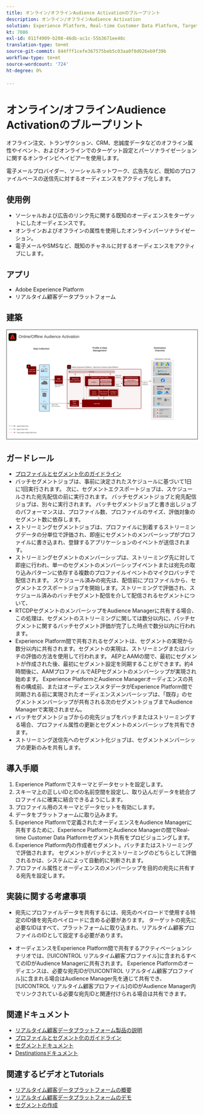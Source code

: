 ```yaml
---
title: オンライン/オフラインAudience Activationのブループリント
description: オンライン/オフラインAudience Activation
solution: Experience Platform, Real-time Customer Data Platform, Target, Audience Manager, Analytics, Experience Cloud Services, Data Collection
kt: 7086
exl-id: 011f4909-b208-46db-ac1c-55b3671ee48c
translation-type: tm+mt
source-git-commit: 844fff1cefe367575beb5c03aa0f0d026eb9f39b
workflow-type: tm+mt
source-wordcount: '724'
ht-degree: 0%

---
```


# オンライン/オフラインAudience Activationのブループリント

オフライン注文、トランザクション、CRM、忠誠度データなどのオフライン属性やイベント、およびオンラインでのターゲット設定とパーソナライゼーションに関するオンラインビヘイビアーを使用します。

電子メールプロバイダー、ソーシャルネットワーク、広告先など、既知のプロファイルベースの送信先に対するオーディエンスをアクティブ化します。

## 使用例

* ソーシャルおよび広告のリンク先に関する既知のオーディエンスをターゲットにしたオーディエンスです。
* オンラインおよびオフラインの属性を使用したオンラインパーソナライゼーション。
* 電子メールやSMSなど、既知のチャネルに対するオーディエンスをアクティブにします。

## アプリ

* Adobe Experience Platform
* リアルタイム顧客データプラットフォーム

## 建築

<img src="assets/onoff.svg" alt="オンライン/オフラインAudience Activationシナリオのリファレンスアーキテクチャ" style="border:1px solid #4a4a4a" />

## ガードレール

* [プロファイルとセグメント化のガイドライン](https://experienceleague.adobe.com/docs/experience-platform/profile/guardrails.html?lang=en)
* バッチセグメントジョブは、事前に決定されたスケジュールに基づいて1日に1回実行されます。 次に、セグメントエクスポートジョブは、スケジュールされた宛先配信の前に実行されます。 バッチセグメントジョブと宛先配信ジョブは、別々に実行されます。 バッチセグメントジョブと書き出しジョブのパフォーマンスは、プロファイル数、プロファイルのサイズ、評価対象のセグメント数に依存します。
* ストリーミングセグメントジョブは、プロファイルに到着するストリーミングデータの分単位で評価され、即座にセグメントのメンバーシップがプロファイルに書き込まれ、登録するアプリケーションのイベントが送信されます。
* ストリーミングセグメントのメンバーシップは、ストリーミング先に対して即座に行われ、単一のセグメントのメンバーシップイベントまたは宛先の取り込みパターンに依存する複数のプロファイルイベントのマイクロバッチで配信されます。 スケジュール済みの宛先は、配信前にプロファイルから、セグメントエクスポートジョブを開始します。ストリーミングで評価され、スケジュール済みのバッチセグメント配信を介して配信されるセグメントについて、
* RTCDPセグメントのメンバーシップをAudience Managerに共有する場合、この処理は、セグメントのストリーミングに関しては数分以内に、バッチセグメントに関するバッチセグメント評価が完了した時点で数分以内に行われます。
* Experience Platform間で共有されるセグメントは、セグメントの実現から数分以内に共有されます。セグメントの実現は、ストリーミングまたはバッチの評価の方法を使用して行われます。 AEPとAAMの間で、最初にセグメントが作成された後、最初にセグメント設定を同期することができます。約4時間後に、AAMプロファイルでAEPセグメントのメンバーシップが実現され始めます。 Experience PlatformとAudience Managerオーディエンスの共有の構成前、またはオーディエンスメタデータがExperience Platform間で同期される前に実現されたオーディエンスメンバーシップは、「既存」のセグメントメンバーシップが共有される次のセグメントジョブまでAudience Managerで実現されません。
* バッチセグメントジョブからの宛先ジョブをバッチまたはストリーミングする場合、プロファイル属性の更新とセグメントのメンバーシップを共有できます。
* ストリーミング送信先へのセグメント化ジョブは、セグメントメンバーシップの更新のみを共有します。

## 導入手順

1. Experience Platformでスキーマとデータセットを設定します。
1. スキーマ上の正しいIDとIDの名前空間を設定し、取り込んだデータを統合プロファイルに確実に結合できるようにします。
1. プロファイル用のスキーマとデータセットを有効にします。
1. データをプラットフォームに取り込みます。
1. Experience Platformで定義されたオーディエンスをAudience Managerに共有するために、Experience PlatformとAudience Managerの間でReal-time Customer Data Platformセグメント共有をプロビジョニングします。
1. Experience Platform内の作成者セグメント。バッチまたはストリーミングで評価されます。 セグメントがバッチとストリーミングのどちらとして評価されるかは、システムによって自動的に判断されます。
1. プロファイル属性とオーディエンスのメンバーシップを目的の宛先に共有する宛先を設定します。

## 実装に関する考慮事項

* 宛先にプロファイルデータを共有するには、宛先のペイロードで使用する特定のID値を宛先のペイロードに含める必要があります。 ターゲットの宛先に必要なIDはすべて、プラットフォームに取り込まれ、リアルタイム顧客プロファイルのIDとして設定する必要があります。

* オーディエンスをExperience Platform間で共有するアクティベーションシナリオでは、[!UICONTROL リアルタイム顧客プロファイル]に含まれるすべてのIDがAudience Managerに共有されます。 Experience Platformのオーディエンスは、必要な宛先IDが[!UICONTROL リアルタイム顧客プロファイル]に含まれる場合はAudience Manager先を通じて共有でき、[!UICONTROL リアルタイム顧客プロファイル]のIDがAudience Manager内でリンクされている必要な宛先IDと関連付けられる場合は共有できます。

## 関連ドキュメント

* [リアルタイム顧客データプラットフォーム製品の説明](https://helpx.adobe.com/legal/product-descriptions/real-time-customer-data-platform.html)
* [プロファイルとセグメント化のガイドライン](https://experienceleague.adobe.com/docs/experience-platform/profile/guardrails.html?lang=en)
* [セグメントドキュメント](https://experienceleague.adobe.com/docs/experience-platform/segmentation/api/streaming-segmentation.html)
* [Destinationsドキュメント](https://experienceleague.adobe.com/docs/experience-platform/destinations/catalog/overview.html)

## 関連するビデオとTutorials

* [リアルタイム顧客データプラットフォームの概要](https://experienceleague.adobe.com/docs/platform-learn/tutorials/application-services/rtcdp/understanding-the-real-time-customer-data-platform.html)
* [リアルタイム顧客データプラットフォームのデモ](https://experienceleague.adobe.com/docs/platform-learn/tutorials/application-services/rtcdp/demo.html)
* [セグメントの作成](https://experienceleague.adobe.com/docs/platform-learn/tutorials/segments/create-segments.html)
